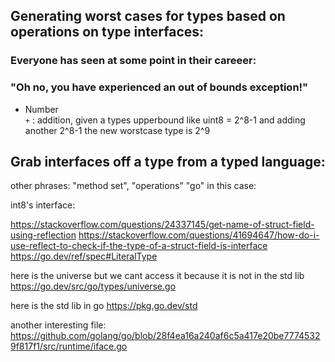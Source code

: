 ## Generating worst cases for types based on operations on type interfaces:

### Everyone has seen at some point in their careeer:   
### "Oh no, you have experienced an out of bounds exception!"


- Number  
`+` : addition, given a types upperbound like uint8 = 2^8-1 and adding another 2^8-1 the new worstcase type is 2^9


## Grab interfaces off a type from a typed language:
other phrases: "method set", "operations"
"go" in this case: 

int8's interface:

https://stackoverflow.com/questions/24337145/get-name-of-struct-field-using-reflection
https://stackoverflow.com/questions/41694647/how-do-i-use-reflect-to-check-if-the-type-of-a-struct-field-is-interface
https://go.dev/ref/spec#LiteralType

here is the universe but we cant access it because it is not in the std lib
https://go.dev/src/go/types/universe.go

here is the std lib in go 
https://pkg.go.dev/std

another interesting file: 
https://github.com/golang/go/blob/28f4ea16a240af6c5a417e20be77745329f817f1/src/runtime/iface.go
